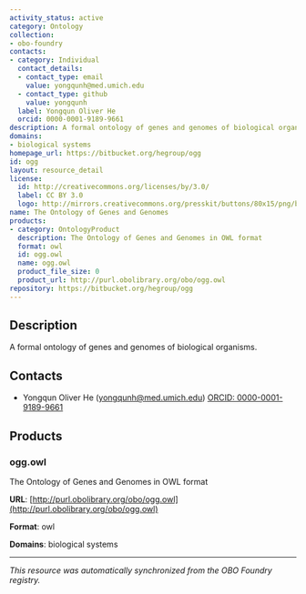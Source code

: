 ```yaml
---
activity_status: active
category: Ontology
collection:
- obo-foundry
contacts:
- category: Individual
  contact_details:
  - contact_type: email
    value: yongqunh@med.umich.edu
  - contact_type: github
    value: yongqunh
  label: Yongqun Oliver He
  orcid: 0000-0001-9189-9661
description: A formal ontology of genes and genomes of biological organisms.
domains:
- biological systems
homepage_url: https://bitbucket.org/hegroup/ogg
id: ogg
layout: resource_detail
license:
  id: http://creativecommons.org/licenses/by/3.0/
  label: CC BY 3.0
  logo: http://mirrors.creativecommons.org/presskit/buttons/80x15/png/by.png
name: The Ontology of Genes and Genomes
products:
- category: OntologyProduct
  description: The Ontology of Genes and Genomes in OWL format
  format: owl
  id: ogg.owl
  name: ogg.owl
  product_file_size: 0
  product_url: http://purl.obolibrary.org/obo/ogg.owl
repository: https://bitbucket.org/hegroup/ogg
---
```

## Description

A formal ontology of genes and genomes of biological organisms.

## Contacts

- Yongqun Oliver He (yongqunh@med.umich.edu) [ORCID: 0000-0001-9189-9661](https://orcid.org/0000-0001-9189-9661)

## Products

### ogg.owl

The Ontology of Genes and Genomes in OWL format

**URL**: [http://purl.obolibrary.org/obo/ogg.owl](http://purl.obolibrary.org/obo/ogg.owl)

**Format**: owl

**Domains**: biological systems

---

*This resource was automatically synchronized from the OBO Foundry registry.*